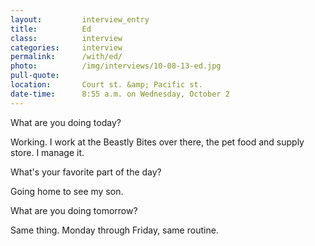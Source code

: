 ```yaml
---
layout:         interview_entry
title:          Ed
class:          interview
categories:     interview
permalink:      /with/ed/
photo:          /img/interviews/10-08-13-ed.jpg
pull-quote:
location:       Court st. &amp; Pacific st.
date-time:      8:55 a.m. on Wednesday, October 2
---
```

<p class="question">What are you doing today?</p>
<p>Working. I work at the Beastly Bites over there, the pet food and supply store. I manage it.</p>

<p class="question">What's your favorite part of the day?</p>
<p>Going home to see my son.</p>

<p class="question">What are you doing tomorrow?</p>
<p>Same thing. Monday through Friday, same routine.</p>